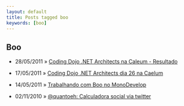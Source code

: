 ```yaml
---
layout: default
title: Posts tagged boo
keywords: [boo]
---
```

<h2 class="category">Boo</h2>
<ul class="posts">
<li>
<p>
<span class="date">28/05/2011</span> &raquo; 
<a href="/blog/coding-dojo-net-architects-na-caelum">Coding Dojo .NET Architects na Caleum - Resultado</a>
</p>
</li> 
<li>
<p>
<span class="date">17/05/2011</span> &raquo; 
<a href="/blog/coding-dojo-net-architects-dia-26-na-caelum">Coding Dojo .NET Architects dia 26 na Caelum</a>
</p>
</li> 
<li>
<p>
<span class="date">14/05/2011</span> &raquo; 
<a href="/blog/trabalhando-com-boo-no-monodevelop">Trabalhando com Boo no MonoDevelop</a>
</p>
</li> 
<li>
<p>
<span class="date">02/11/2010</span> &raquo; 
<a href="/blog/quantoeh-calculadora-social-via-twitter">@quantoeh: Calculadora social via twitter</a>
</p>
</li> 
</ul>
